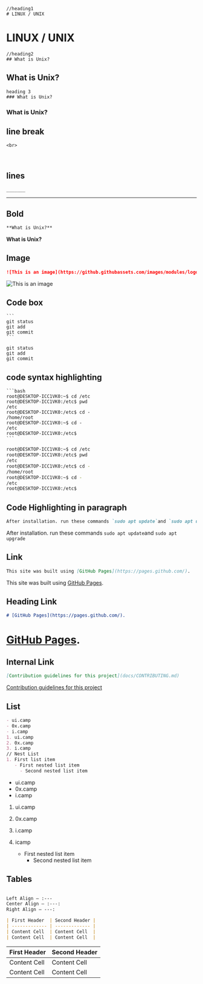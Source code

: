```
//heading1
# LINUX / UNIX
```
# LINUX / UNIX
```
//heading2
## What is Unix?
```
## What is Unix?
```
heading 3
### What is Unix?
```
### What is Unix?

## line break
```
<br>
```
<br>

## lines
```
_______
```
_______

## Bold
```md
**What is Unix?**
```
**What is Unix?**

## Image
```md
![This is an image](https://github.githubassets.com/images/modules/logos_page/GitHub-Logo.png)
```
![This is an image](https://github.githubassets.com/images/modules/logos_page/GitHub-Logo.png)

## Code box
````
```
git status
git add
git commit
```
````

```
git status
git add
git commit
```

## code syntax highlighting
````
```bash
root@DESKTOP-ICC1VK0:~$ cd /etc
root@DESKTOP-ICC1VK0:/etc$ pwd
/etc
root@DESKTOP-ICC1VK0:/etc$ cd -
/home/root
root@DESKTOP-ICC1VK0:~$ cd -
/etc
root@DESKTOP-ICC1VK0:/etc$
```
````
```bash
root@DESKTOP-ICC1VK0:~$ cd /etc
root@DESKTOP-ICC1VK0:/etc$ pwd
/etc
root@DESKTOP-ICC1VK0:/etc$ cd -
/home/root
root@DESKTOP-ICC1VK0:~$ cd -
/etc
root@DESKTOP-ICC1VK0:/etc$
```

## Code Highlighting in paragraph
```md
After installation. run these commands `sudo apt update`and `sudo apt upgrade`
```
After installation. run these commands `sudo apt update`and `sudo apt upgrade`

## Link
```md
This site was built using [GitHub Pages](https://pages.github.com/).
```
This site was built using [GitHub Pages](https://pages.github.com/).

## Heading Link
```md
# [GitHub Pages](https://pages.github.com/).
```
# [GitHub Pages](https://pages.github.com/).

## Internal  Link

```md
[Contribution guidelines for this project](docs/CONTRIBUTING.md)
```

[Contribution guidelines for this project](docs/CONTRIBUTING.md)


## List
```md
- ui.camp
- 0x.camp
- i.camp
1. ui.camp
2. 0x.camp
3. i.camp
// Nest List
1. First list item
   - First nested list item
     - Second nested list item
```
- ui.camp
 - 0x.camp
 - i.camp
1. ui.camp
2. 0x.camp
3. i.camp

1. icamp
   - First nested list item
     - Second nested list item


## Tables

```md

Left Align — :---
Center Align — :---:
Right Align — ---:

| First Header  | Second Header |
| ------------- | ------------- |
| Content Cell  | Content Cell  |
| Content Cell  | Content Cell  |
```

| First Header  | Second Header |
| ------------- | ------------- |
| Content Cell  | Content Cell  |
| Content Cell  | Content Cell  |


